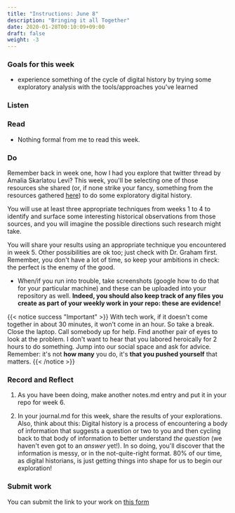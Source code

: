 ```yaml
---
title: "Instructions: June 8"
description: "Bringing it all Together"
date: 2020-01-28T00:10:09+09:00
draft: false
weight: -3
---
```


### Goals for this week

+ experience something of the cycle of digital history by trying some exploratory analysis with the tools/approaches you've learned

### Listen  

### Read

+ Nothing formal from me to read this week.

### Do

Remember back in week one, how I had you explore that twitter thread by Amalia Skarlatou Levi? This week, you'll be selecting one of those resources she shared (or, if none strike your fancy, something from the resources gathered [here](https://diaryindex.com/digitized-diaries/)) to do some exploratory digital history.

You will use at least three appropriate techniques from weeks 1 to 4 to identify and surface some interesting historical observations from those sources, and you will imagine the possible directions such research might take.

You will share your results using an appropriate technique you encountered in week 5. Other possibilities are ok too; just check with Dr. Graham first. Remember, you don't have a lot of time, so keep your ambitions in check: the perfect is the enemy of the good.

- When/if you run into trouble, take screenshots (google how to do that for your particular machine) and these can be uploaded into your repository as well. **Indeed, you should also keep track of any files you create as part of your weekly work in your repo: these are evidence!**

{{< notice success "Important" >}} With tech work, if it doesn't come together in about 30 minutes, it won't come in an hour. So take a break. Close the laptop. Call somebody up for help. Find another pair of eyes to look at the problem. I don't want to hear that you labored heroically for 2 hours to do something. Jump into our social space and ask for advice. Remember: it's not **how many** you do, it's **that you pushed yourself** that matters.
{{< /notice >}}

### Record and Reflect
1. As you have been doing, make another notes.md entry and put it in your repo for week 6.

2. In your journal.md for this week, share the results of your explorations. Also, think about this: Digital history is a process of encountering a body of information that suggests a question or two to you and then cycling back to that body of information to better understand _the question_ (we haven't even got to an _answer_ yet!). In so doing, you'll discover that the information is messy, or in the not-quite-right format. 80% of our time, as digital historians, is just getting things into shape for us to begin our exploration!

### Submit work

You can submit the link to your work on [this form](https://docs.google.com/forms/d/e/1FAIpQLSc3iURU-J6usI6994Hm9MkBsIViOEbnoIyqtxhmhXbFW8raAw/viewform?usp=sf_link)
